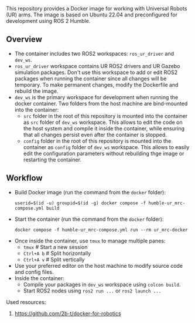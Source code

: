 This repository provides a Docker image for working with Universal Robots (UR) arms. The image is based on Ubuntu 22.04 and preconfigured for development using ROS 2 Humble.

## Overview

* The container includes two ROS2 workspaces: `ros_ur_driver` and `dev_ws`.
* `ros_ur_driver` workspace contains UR ROS2 drivers and UR Gazebo simulation packages. Don't use this workspace to add or edit ROS2 packages when running the container since all changes will be temporary. To make permanent changes, modify the Dockerfile and rebuild the image.
* `dev_ws` is the primary workspace for development when running the docker container. Two folders from the host machine are bind-mounted into the container:
  * `src` folder in the root of this repository is mounted into the container as `src` folder of `dev_ws` workspace. This allows to edit the code on the host system and compile it inside the container, while ensuring that all changes persist even after the container is stopped.
  * `config` folder in the root of this repository is mounted into the container as `config` folder of `dev_ws` workspace. This allows to easily edit the configuration parameters without rebuilding thge image or restarting the container.

## Workflow
* Build Docker image (run the command from the `docker` folder):
    ```
    userid=$(id -u) groupid=$(id -g) docker compose -f humble-ur_mrc-compose.yml build
    ```
* Start the container (run the command from the `docker` folder):
    ```
    docker compose -f humble-ur_mrc-compose.yml run --rm ur_mrc-docker
    ```
* Once inside the container, use `tmux` to manage multiple panes:
  * `tmux`      # Start a new session
  * `Ctrl+A b`  # Split horizontally
  * `Ctrl+A v`  # Split vertically
* Use your preferred editor on the host machine to modify source code and config files. 
* Inside the container:
  * Compile your packages in `dev_ws` workspace using `colcon build`.
  * Start ROS2 nodes using `ros2 run ...` or `ros2 launch ...`
  
Used resources:
1. https://github.com/2b-t/docker-for-robotics